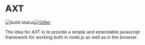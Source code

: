 # AXT #
![build status](https://travis-ci.org/gabereiser/axt.svg)[![Gitter](https://badges.gitter.im/Join%20Chat.svg)](https://gitter.im/gabereiser/axt?utm_source=badge&utm_medium=badge&utm_campaign=pr-badge)

The idea for AXT is to provide a simple and extendable javascript framework for working both in node.js as well as in the browser.

